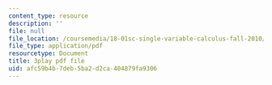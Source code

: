 ```yaml
---
content_type: resource
description: ''
file: null
file_location: /coursemedia/18-01sc-single-variable-calculus-fall-2010/afc59b4b7deb5ba2d2ca404879fa9306_BSAA0akmPEU.pdf
file_type: application/pdf
resourcetype: Document
title: 3play pdf file
uid: afc59b4b-7deb-5ba2-d2ca-404879fa9306
---
```

